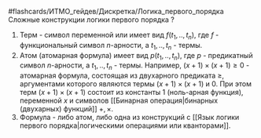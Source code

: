 #flashcards/ИТМО_гейдев/Дискретка/Логика_первого_порядка
Сложные конструкции логики первого порядка
?
1. Терм - символ переменной или имеет вид $f(t_1, .., t_n)$, где $f$ - функциональный символ $n$-арности, а $t_1, .. , t_n$ - термы.
2. Атом (атомарная формула) имеет вид $p(t_1, .., t_n)$, где $p$ - предикатный символ $n$-арности, а $t_1, .. , t_n$ - термы.
		Например, $(x+1) \times (x+1) \ge 0$ - атомарная формула, состоящая из двухарного предиката $\ge$, аргументами которого являются термы $(x+1) \times (x+1)$ и $0$. При этом терм $(x+1) \times (x+1)$ состоит из константы $1$ (ноль-арная функция), переменной $x$ и символов [[Бинарная операция|бинарных (двухарных) функций]] $+, \times$.
3. Формула - либо атом, либо одна из конструкций с [[Язык логики первого порядка|логическими операциями или кванторами]].
